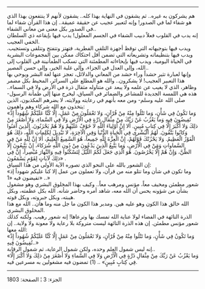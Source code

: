 ------------------------------------------------------------------------

هم يشركون به غيره.. ثم يشقون في النهاية بهذا كله.. يشقون لأنهم لا
ينتفعون بهذا الذي هو شفاء لما في الصدور! وإنه لتعبير عجيب عن حقيقة
عميقة.. إن هذا القرآن شفاء لما في الصدور بكل معنى من معاني الشفاء..  
إنه يدب في القلوب فعلاً دبيب الشفاء في الجسم المعلول! يدب فيها بإيقاعه ذي
السلطان الخفي العجيب.  
ويدب فيها بتوجيهاته التي توقظ أجهزة التلقي الفطرية، فتهتز وتتفتح وتتلقى
وتستجيب. ويدب فيها بتنظيماته وتشريعاته التي تضمن أقل احتكاك ممكن بين
المجموعات البشرية في الحياة اليومية. ويدب فيها بإيحاءاته المطمئنة التي
تسكب الطمأنينة في القلوب إلى الله، وإلى العدل في الجزاء، وإلى غلبة
الخير، وإلى حسن المصير..  
وإنها لعبارة تثير حشداً وراء حشد من المعاني والدلائل، تعجز عنها لغة البشر
ويوحي بها هذا التعبير العجيب! لا يشكرون.. والله هو المطلع على السرائر،
المحيط بكل مضمر وظاهر، الذي لا يغيب عن علمه ولا يبعد عن متناوله مثقال
ذرة في الأرض ولا في السماء.. هذه هي اللمسة الجديدة للمشاعر والضمائر في
السياق، ليخرج منها إلى طمأنة الرسول- صلى الله عليه وسلم- ومن معه بأنهم
في رعايته وولايته، لا يضرهم المكذبون، الذين يتخذون مع الله شركاء وهم
واهمون:  
«وَما تَكُونُ فِي شَأْنٍ، وَما تَتْلُوا مِنْهُ مِنْ قُرْآنٍ، وَلا تَعْمَلُونَ مِنْ عَمَلٍ، إِلَّا كُنَّا
عَلَيْكُمْ شُهُوداً إِذْ تُفِيضُونَ فِيهِ وَما يَعْزُبُ عَنْ رَبِّكَ مِنْ مِثْقالِ ذَرَّةٍ فِي الْأَرْضِ وَلا فِي
السَّماءِ، وَلا أَصْغَرَ مِنْ ذلِكَ وَلا أَكْبَرَ إِلَّا فِي كِتابٍ مُبِينٍ. أَلا إِنَّ أَوْلِياءَ اللَّهِ لا
خَوْفٌ عَلَيْهِمْ وَلا هُمْ يَحْزَنُونَ. الَّذِينَ آمَنُوا وَكانُوا يَتَّقُونَ. لَهُمُ الْبُشْرى فِي الْحَياةِ
الدُّنْيا وَفِي الْآخِرَةِ، لا تَبْدِيلَ لِكَلِماتِ اللَّهِ، ذلِكَ هُوَ الْفَوْزُ الْعَظِيمُ. وَلا يَحْزُنْكَ
قَوْلُهُمْ، إِنَّ الْعِزَّةَ لِلَّهِ جَمِيعاً، هُوَ السَّمِيعُ الْعَلِيمُ، أَلا إِنَّ لِلَّهِ مَنْ فِي السَّماواتِ
وَمَنْ فِي الْأَرْضِ، وَما يَتَّبِعُ الَّذِينَ يَدْعُونَ مِنْ دُونِ اللَّهِ شُرَكاءَ، إِنْ يَتَّبِعُونَ إِلَّا
الظَّنَّ، وَإِنْ هُمْ إِلَّا يَخْرُصُونَ. هُوَ الَّذِي جَعَلَ لَكُمُ اللَّيْلَ لِتَسْكُنُوا فِيهِ وَالنَّهارَ
مُبْصِراً، إِنَّ فِي ذلِكَ لَآياتٍ لِقَوْمٍ يَسْمَعُونَ» .  
إن الشعور بالله على النحو الذي تصوره الآية الأولى من هذا السياق:  
«وما تكون في شأن وما تتلو منه من قرآن، ولا تعملون من عمل إلا كنا عليكم
شهوداً إذ تفيضون فيه «1» ..»  
شعور مطمئن ومخيف معاً، مؤنس ومرهب معاً.. وكيف بهذا المخلوق البشري وهو
مشغول بشأن من شؤونه يحس أن الله معه، شاهد أمره وحاضر شأنه. الله بكل
عظمته، وبكل هيبته، وبكل جبروته، وبكل قوته.  
الله خالق هذا الكون وهو عليه هين. ومدبر هذا الكون ما جل منه وما هان..
الله مع هذا المخلوق البشري.  
الذرة التائهة في الفضاء لولا عناية الله تمسك بها وترعاها! إنه شعور رهيب.
ولكنه كذلك شعور مؤنس مطمئن. إن هذه الذرة التائهة ليست متروكة بلا رعاية
ولا معونة ولا ولاية.. إن الله معها:  
«وَما تَكُونُ فِي شَأْنٍ، وَما تَتْلُوا مِنْهُ مِنْ قُرْآنٍ، وَلا تَعْمَلُونَ مِنْ عَمَلٍ إِلَّا كُنَّا عَلَيْكُمْ
شُهُوداً إِذْ تُفِيضُونَ فِيهِ..»  
إنه ليس شمول العلم وحده، ولكن شمول الرعاية، ثم شمول الرقابة..  
«وَما يَعْزُبُ عَنْ رَبِّكَ مِنْ مِثْقالِ ذَرَّةٍ فِي الْأَرْضِ وَلا فِي السَّماءِ وَلا أَصْغَرَ مِنْ ذلِكَ وَلا
أَكْبَرَ إِلَّا فِي كِتابٍ مُبِينٍ» .. (1) تمضون فيه مشغولين به مسرعين فيه.

------------------------------------------------------------------------

الجزء: 3 ¦ الصفحة: 1803
